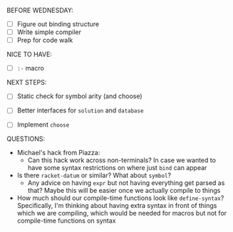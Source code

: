 BEFORE WEDNESDAY:
- [ ] Figure out binding structure
- [ ] Write simple compiler
- [ ] Prep for code walk

NICE TO HAVE:
- [ ] `:-` macro

NEXT STEPS:
- [ ] Static check for symbol arity (and choose)
- [ ] Better interfaces for `solution` and `database`
- [ ] Implement `choose`


QUESTIONS:
- Michael's hack from Piazza:
  - Can this hack work across non-terminals? In case we wanted to
    have some syntax restrictions on where just `bind` can appear
- Is there `racket-datum` or similar? What about `symbol`?
  - Any advice on having `expr` but not having everything get parsed as that?
    Maybe this will be easier once we actually compile to things
- How much should our compile-time functions look like `define-syntax`?
  Specifically, I'm thinking about having extra syntax in front of things
  which we are compiling, which would be needed for macros but not for
  compile-time functions on syntax